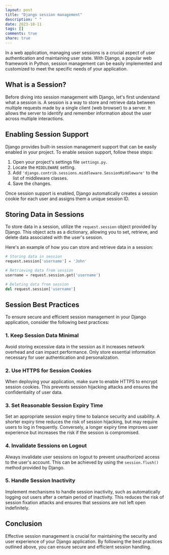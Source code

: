 ```yaml
---
layout: post
title: "Django session management"
description: " "
date: 2023-10-11
tags: []
comments: true
share: true
---
```


In a web application, managing user sessions is a crucial aspect of user authentication and maintaining user state. With Django, a popular web framework in Python, session management can be easily implemented and customized to meet the specific needs of your application.

## What is a Session?

Before diving into session management with Django, let's first understand what a session is. A session is a way to store and retrieve data between multiple requests made by a single client (web browser) to a server. It allows the server to identify and remember information about the user across multiple interactions.

## Enabling Session Support

Django provides built-in session management support that can be easily enabled in your project. To enable session support, follow these steps:

1. Open your project's settings file `settings.py`.
2. Locate the `MIDDLEWARE` setting.
3. Add `'django.contrib.sessions.middleware.SessionMiddleware'` to the list of middleware classes.
4. Save the changes.

Once session support is enabled, Django automatically creates a session cookie for each user and assigns them a unique session ID.

## Storing Data in Sessions

To store data in a session, utilize the `request.session` object provided by Django. This object acts as a dictionary, allowing you to set, retrieve, and delete data associated with the user's session.

Here's an example of how you can store and retrieve data in a session:

```python
# Storing data in session
request.session['username'] = 'John'

# Retrieving data from session
username = request.session.get('username')

# Deleting data from session
del request.session['username']
```

## Session Best Practices

To ensure secure and efficient session management in your Django application, consider the following best practices:

### 1. Keep Session Data Minimal

Avoid storing excessive data in the session as it increases network overhead and can impact performance. Only store essential information necessary for user authentication and personalization.

### 2. Use HTTPS for Session Cookies

When deploying your application, make sure to enable HTTPS to encrypt session cookies. This prevents session hijacking attacks and ensures the confidentiality of user data.

### 3. Set Reasonable Session Expiry Time

Set an appropriate session expiry time to balance security and usability. A shorter expiry time reduces the risk of session hijacking, but may require users to log in frequently. Conversely, a longer expiry time improves user experience but increases the risk if the session is compromised.

### 4. Invalidate Sessions on Logout

Always invalidate user sessions on logout to prevent unauthorized access to the user's account. This can be achieved by using the `session.flush()` method provided by Django.

### 5. Handle Session Inactivity

Implement mechanisms to handle session inactivity, such as automatically logging out users after a certain period of inactivity. This reduces the risk of session fixation attacks and ensures that sessions are not left open indefinitely.

## Conclusion

Effective session management is crucial for maintaining the security and user experience of your Django application. By following the best practices outlined above, you can ensure secure and efficient session handling.